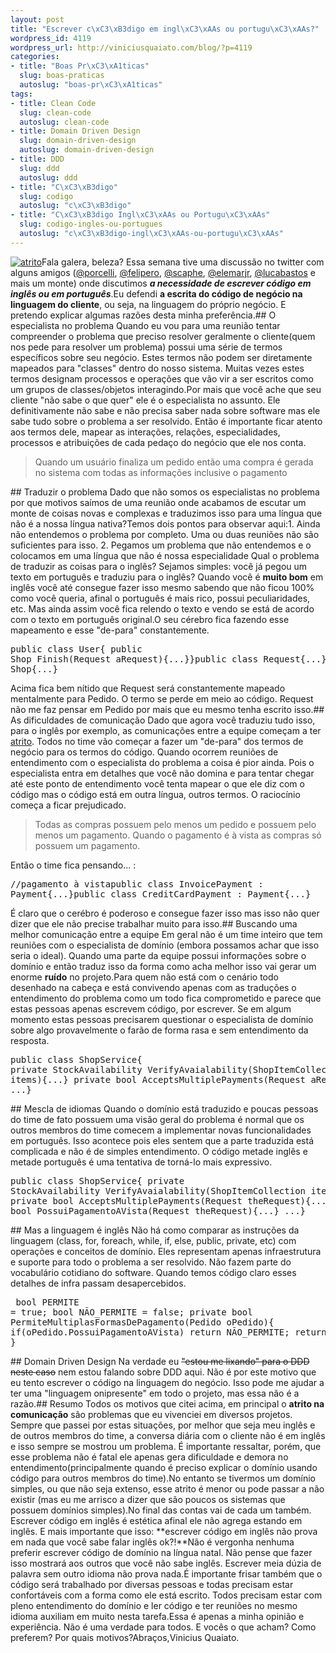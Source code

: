 ```yaml
--- 
layout: post
title: "Escrever c\xC3\xB3digo em ingl\xC3\xAAs ou portugu\xC3\xAAs?"
wordpress_id: 4119
wordpress_url: http://viniciusquaiato.com/blog/?p=4119
categories: 
- title: "Boas Pr\xC3\xA1ticas"
  slug: boas-praticas
  autoslug: "boas-pr\xC3\xA1ticas"
tags: 
- title: Clean Code
  slug: clean-code
  autoslug: clean-code
- title: Domain Driven Design
  slug: domain-driven-design
  autoslug: domain-driven-design
- title: DDD
  slug: ddd
  autoslug: ddd
- title: "C\xC3\xB3digo"
  slug: codigo
  autoslug: "c\xC3\xB3digo"
- title: "C\xC3\xB3digo Ingl\xC3\xAAs ou Portugu\xC3\xAAs"
  slug: codigo-ingles-ou-portugues
  autoslug: "c\xC3\xB3digo-ingl\xC3\xAAs-ou-portugu\xC3\xAAs"
---
```

[![](http://viniciusquaiato.com/blog/wp-content/uploads/2011/10/atrito-300x229.jpg "atrito")](http://viniciusquaiato.com/blog/wp-content/uploads/2011/10/atrito.jpg)Fala galera, beleza? Essa semana tive uma discussão no twitter com alguns amigos ([@porcelli](http://twitter.com/porcelli), [@felipero](http://twitter.com/felipero), [@scaphe](http://twitter.com/scaphe), [@elemarjr](http://twitter.com/elemarjr), [@lucabastos](http://twitter.com/lucabastos) e mais um monte) onde discutimos **_a necessidade de escrever código em inglês ou em português_**.Eu defendi **a escrita do código de negócio na linguagem do cliente**, ou seja, na linguagem do próprio negócio. E pretendo explicar algumas razões desta minha preferência.## O especialista no problema
Quando eu vou para uma reunião tentar compreender o problema que preciso resolver geralmente o cliente(quem nos pede para resolver um problema) possui uma série de termos específicos sobre seu negócio. Estes termos não podem ser diretamente mapeados para "classes" dentro do nosso sistema. Muitas vezes estes termos designam processos e operações que vão vir a ser escritos como um grupos de classes/objetos interagindo.Por mais que você ache que seu cliente "não sabe o que quer" ele é o especialista no assunto. Ele definitivamente não sabe e não precisa saber nada sobre software mas ele sabe tudo sobre o problema a ser resolvido. Então é importante ficar atento aos termos dele, mapear as interações, relações, especialidades, processos e atribuições de cada pedaço do negócio que ele nos conta.<blockquote>Quando um usuário finaliza um pedido então uma compra é gerada no sistema com todas as informações inclusive o pagamento</blockquote>## Traduzir o problema
Dado que não somos os especialistas no problema por que motivos saímos de uma reunião onde acabamos de escutar um monte de coisas novas e complexas e traduzimos isso para uma língua que não é a nossa língua nativa?Temos dois pontos para observar aqui:1. Ainda não entendemos o problema por completo. Uma ou duas reuniões não são suficientes para isso.
2. Pegamos um problema que não entendemos e o colocamos em uma língua que não é nossa especialidade
Qual o problema de traduzir as coisas para o inglês? Sejamos simples: você já pegou um texto em português e traduziu para o inglês? Quando você é **muito bom** em inglês você até consegue fazer isso mesmo sabendo que não ficou 100% como você queria, afinal o português é mais rico, possui peculiaridades, etc. Mas ainda assim você fica relendo o texto e vendo se está de acordo com o texto em português original.O seu cérebro fica fazendo esse mapeamento e esse "de-para" constantemente.<pre lang="csharp">public class User{    public Shop Finish(Request aRequest){...}}public class Request{...}public class Shop{...}</pre>Acima fica bem nítido que Request será constantemente mapeado mentalmente para Pedido. O termo se perde em meio ao código. Request não me faz pensar em Pedido por mais que eu mesmo tenha escrito isso.## As dificuldades de comunicação
Dado que agora você traduziu tudo isso, para o inglês por exemplo, as comunicações entre a equipe começam a ter [atrito](http://pt.wikipedia.org/wiki/Atrito). Todos no time vão começar a fazer um "de-para" dos termos de negócio para os termos do código. Quando ocorrem reuniões de entendimento com o especialista do problema a coisa é pior ainda. Pois o especialista entra em detalhes que você não domina e para tentar chegar até este ponto de entendimento você tenta mapear o que ele diz com o código mas o código está em outra língua, outros termos. O raciocínio começa a ficar prejudicado.<blockquote>Todas as compras possuem pelo menos um pedido e possuem pelo menos um pagamento. Quando o pagamento é à vista as compras só possuem um pagamento.</blockquote>Então o time fica pensando... :<pre lang="csharp">//pagamento à vistapublic class InvoicePayment : Payment{...}public class CreditCardPayment : Payment{...}</pre>É claro que o cerébro é poderoso e consegue fazer isso mas isso não quer dizer que ele não precise trabalhar muito para isso.## Buscando uma melhor comunicação entre a equipe
Em geral não é um time inteiro que tem reuniões com o especialista de domínio (embora possamos achar que isso seria o ideal). Quando uma parte da equipe possui informações sobre o domínio e então traduz isso da forma como acha melhor isso vai gerar um enorme **ruído** no projeto.Para quem não está com o cenário todo desenhado na cabeça e está convivendo apenas com as traduções o entendimento do problema como um todo fica comprometido e parece que estas pessoas apenas escrevem código, por escrever. Se em algum momento estas pessoas precisarem questionar o especialista de domínio sobre algo provavelmente o farão de forma rasa e sem entendimento da resposta.<pre lang="csharp">public class ShopService{    private StockAvailability VerifyAvaialability(ShopItemCollection items){...}    private bool AcceptsMultiplePayments(Request aRequest){...}    ...}</pre>## Mescla de idiomas
Quando o domínio está traduzido e poucas pessoas do time de fato possuem uma visão geral do problema é normal que os outros membros do time comecem a implementar novas funcionalidades em português. Isso acontece pois eles sentem que a parte traduzida está complicada e não é de simples entendimento. O código metade inglês e metade português é uma tentativa de torná-lo mais expressivo.<pre lang="csharp">public class ShopService{    private StockAvailability VerifyAvaialability(ShopItemCollection items){...}    private bool AcceptsMultiplePayments(Request theRequest){...}    private bool PossuiPagamentoAVista(Request theRequest){...}    ...}</pre>## Mas a linguagem é inglês
Não há como comparar as instruções da linguagem (class, for, foreach, while, if, else, public, private, etc) com operações e conceitos de domínio. Eles representam apenas infraestrutura e suporte para todo o problema a ser resolvido. Não fazem parte do vocabulário cotidiano do software. Quando temos código claro esses detalhes de infra passam desapercebidos.<pre lang="csharp">    bool PERMITE = true;    bool NÃO_PERMITE = false;    private bool PermiteMultiplasFormasDePagamento(Pedido oPedido){        if(oPedido.PossuiPagamentoAVista)            return NÃO_PERMITE;        return PERMITE;    }</pre>## Domain Driven Design
Na verdade eu <del datetime="2011-10-01T13:12:11+00:00">"estou me lixando" para o DDD neste caso</del> nem estou falando sobre DDD aqui. Não é por este motivo que eu tento escrever o código na linguagem do negócio. Isso pode me ajudar a ter uma "linguagem onipresente" em todo o projeto, mas essa não é a razão.## Resumo
Todos os motivos que citei acima, em principal o **atrito na comunicação** são problemas que eu vivenciei em diversos projetos. Sempre que passei por estas situações, por melhor que seja meu inglês e de outros membros do time, a conversa diária com o cliente não é em inglês e isso sempre se mostrou um problema. É importante ressaltar, porém, que esse problema não é fatal ele apenas gera dificuldade e demora no entendimento(principalmente quando é preciso explicar o domínio usando código para outros membros do time).No entanto se tivermos um domínio simples, ou que não seja extenso, esse atrito é menor ou pode passar a não existir (mas eu me arrisco a dizer que são poucos os sistemas que possuem domínios simples).No final das contas vai de cada um também. Escrever código em inglês é estética afinal ele não agrega estando em inglês. E mais importante que isso: **escrever código em inglês não prova em nada que você sabe falar inglês ok?!**Não é vergonha nenhuma preferir escrever código de domínio na língua natal. Não pense que fazer isso mostrará aos outros que você não sabe inglês. Escrever meia dúzia de palavra sem outro idioma não prova nada.É importante frisar também que o código será trabalhado por diversas pessoas e todas precisam estar confortáveis com a forma como ele está escrito. Todos precisam estar com pleno entendimento do domínio e ler código e ter reuniões no mesmo idioma auxiliam em muito nesta tarefa.Essa é apenas a minha opinião e experiência. Não é uma verdade para todos. E vocês o que acham? Como preferem? Por quais motivos?Abraços,Vinicius Quaiato.
